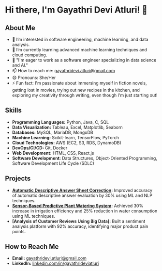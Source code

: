 # Hi there, I'm Gayathri Devi Atluri! 👋

## About Me
- 👀 I’m interested in software engineering, machine learning, and data analysis.
- 🌱 I’m currently learning advanced machine learning techniques and cloud computing.
- 💞️ "I'm eager to work as a software engineer specializing in data science and AI."
- 📫 How to reach me: [gayathridevi.atluri@gmail.com](mailto:gayathridevi.atluri@gmail.com)
- 😄 Pronouns: She/Her
- ⚡ Fun fact: I'm passionate about immersing myself in fiction novels, getting lost in movies, trying out new recipes in the kitchen, and exploring my creativity through writing, even though I'm just starting out!

## Skills
- **Programming Languages:** Python, Java, C, SQL
- **Data Visualization:** Tableau, Excel, Matplotlib, Seaborn
- **Databases:** MySQL, MariaDB, MongoDB
- **Machine Learning:** Scikit-learn, TensorFlow, PyTorch
- **Cloud Technologies:** AWS (EC2, S3, RDS, DynamoDB)
- **DevOps/CI/CD:** Git, Docker
- **Web Development:** HTML, CSS, React.js
- **Software Development:** Data Structures, Object-Oriented Programming, Software Development Life Cycle (SDLC)

## Projects
- **[Automatic Descriptive Answer Sheet Correction](https://github.com/gayathrideviatluri/AutoCorrect-AI-Enhanced-Descriptive-Answer-Evaluation-):** Improved accuracy of automatic descriptive answer evaluation by 30% using ML and NLP techniques.
- **[Sensor-Based Predictive Plant Watering System](https://github.com/gayathrideviatluri/Sensor-Based-Predictive-Plant-Watering-System):** Achieved 30% increase in irrigation efficiency and 25% reduction in water consumption using ML techniques.
- **[Analysis of Customer Reviews Using Big Data]:** Built a sentiment analysis platform with 92% accuracy, identifying major product pain points.

## How to Reach Me
- **Email:** [gayathridevi.atluri@gmail.com](mailto:gayathridevi.atluri@gmail.com)
- **LinkedIn:** [linkedin.com/in/gayathrideviatluri](https://www.linkedin.com/in/gayathri-devi-atluri-587776149/)

<!---
gayathrideviatluri/gayathrideviatluri is a ✨ special ✨ repository because its `README.md` (this file) appears on your GitHub profile.
You can click the Preview link to take a look at your changes.
--->

